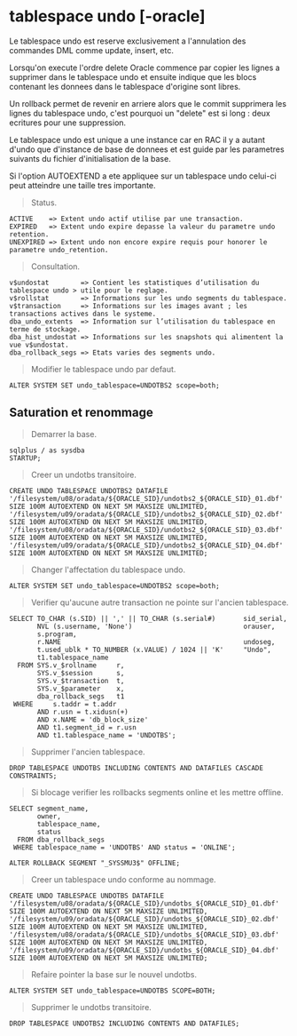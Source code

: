 # tablespace undo [-oracle]

Le tablespace undo est reserve exclusivement a l'annulation des commandes DML comme update, insert, etc.

Lorsqu'on execute l'ordre delete Oracle commence par copier les lignes a supprimer dans le tablespace undo et ensuite indique que les blocs contenant les donnees dans le tablespace d'origine sont libres.

Un rollback permet de revenir en arriere alors que le commit supprimera les lignes du tablespace undo, c'est pourquoi un "delete" est si long : deux ecritures pour une suppression.

Le tablespace undo est unique a une instance car en RAC il y a autant d'undo que d'instance de base de donnees et est guide par les parametres suivants du fichier d'initialisation de la base.

Si l'option AUTOEXTEND a ete appliquee sur un tablespace undo celui-ci peut atteindre une taille tres importante.

> Status.

```
ACTIVE    => Extent undo actif utilise par une transaction.
EXPIRED   => Extent undo expire depasse la valeur du parametre undo retention.
UNEXPIRED => Extent undo non encore expire requis pour honorer le parametre undo_retention.
```

> Consultation.

```
v$undostat        => Contient les statistiques d’utilisation du tablespace undo > utile pour le reglage.
v$rollstat        => Informations sur les undo segments du tablespace.
v$transaction     => Informations sur les images avant ; les transactions actives dans le systeme.
dba_undo_extents  => Information sur l’utilisation du tablespace en terme de stockage.
dba_hist_undostat => Informations sur les snapshots qui alimentent la vue v$undostat.
dba_rollback_segs => Etats varies des segments undo.
```

> Modifier le tablespace undo par defaut.

```
ALTER SYSTEM SET undo_tablespace=UNDOTBS2 scope=both;
```

## Saturation et renommage

> Demarrer la base.

```
sqlplus / as sysdba
STARTUP;
```

> Creer un undotbs transitoire.

```
CREATE UNDO TABLESPACE UNDOTBS2 DATAFILE
'/filesystem/u08/oradata/${ORACLE_SID}/undotbs2_${ORACLE_SID}_01.dbf' SIZE 100M AUTOEXTEND ON NEXT 5M MAXSIZE UNLIMITED,
'/filesystem/u09/oradata/${ORACLE_SID}/undotbs2_${ORACLE_SID}_02.dbf' SIZE 100M AUTOEXTEND ON NEXT 5M MAXSIZE UNLIMITED,
'/filesystem/u08/oradata/${ORACLE_SID}/undotbs2_${ORACLE_SID}_03.dbf' SIZE 100M AUTOEXTEND ON NEXT 5M MAXSIZE UNLIMITED,
'/filesystem/u09/oradata/${ORACLE_SID}/undotbs2_${ORACLE_SID}_04.dbf' SIZE 100M AUTOEXTEND ON NEXT 5M MAXSIZE UNLIMITED;
```

> Changer l'affectation du tablespace undo.

```
ALTER SYSTEM SET undo_tablespace=UNDOTBS2 scope=both;
```

> Verifier qu'aucune autre transaction ne pointe sur l'ancien tablespace.

```
SELECT TO_CHAR (s.SID) || ',' || TO_CHAR (s.serial#)       sid_serial,
       NVL (s.username, 'None')                            orauser,
       s.program,
       r.NAME                                              undoseg,
       t.used_ublk * TO_NUMBER (x.VALUE) / 1024 || 'K'     "Undo",
       t1.tablespace_name
  FROM SYS.v_$rollname     r,
       SYS.v_$session      s,
       SYS.v_$transaction  t,
       SYS.v_$parameter    x,
       dba_rollback_segs   t1
 WHERE     s.taddr = t.addr
       AND r.usn = t.xidusn(+)
       AND x.NAME = 'db_block_size'
       AND t1.segment_id = r.usn
       AND t1.tablespace_name = 'UNDOTBS';
```

> Supprimer l'ancien tablespace.

```
DROP TABLESPACE UNDOTBS INCLUDING CONTENTS AND DATAFILES CASCADE CONSTRAINTS;
```

> Si blocage verifier les rollbacks segments online et les mettre offline.

```
SELECT segment_name,
       owner,
       tablespace_name,
       status
  FROM dba_rollback_segs
 WHERE tablespace_name = 'UNDOTBS' AND status = 'ONLINE';

ALTER ROLLBACK SEGMENT "_SYSSMU3$" OFFLINE;
```

> Creer un tablespace undo conforme au nommage.

```
CREATE UNDO TABLESPACE UNDOTBS DATAFILE
'/filesystem/u08/oradata/${ORACLE_SID}/undotbs_${ORACLE_SID}_01.dbf' SIZE 100M AUTOEXTEND ON NEXT 5M MAXSIZE UNLIMITED,
'/filesystem/u09/oradata/${ORACLE_SID}/undotbs_${ORACLE_SID}_02.dbf' SIZE 100M AUTOEXTEND ON NEXT 5M MAXSIZE UNLIMITED,
'/filesystem/u08/oradata/${ORACLE_SID}/undotbs_${ORACLE_SID}_03.dbf' SIZE 100M AUTOEXTEND ON NEXT 5M MAXSIZE UNLIMITED,
'/filesystem/u09/oradata/${ORACLE_SID}/undotbs_${ORACLE_SID}_04.dbf' SIZE 100M AUTOEXTEND ON NEXT 5M MAXSIZE UNLIMITED;
```

> Refaire pointer la base sur le nouvel undotbs.

```
ALTER SYSTEM SET undo_tablespace=UNDOTBS SCOPE=BOTH;
```

> Supprimer le undotbs transitoire.

```
DROP TABLESPACE UNDOTBS2 INCLUDING CONTENTS AND DATAFILES;
```